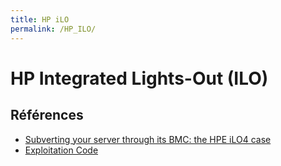 ```yaml
---
title: HP iLO
permalink: /HP_ILO/
---
```


# HP Integrated Lights-Out (ILO)

## Références

- [Subverting your server through its BMC: the HPE iLO4 case](https://www.sstic.org/2018/presentation/subverting_your_server_through_its_bmc_the_hpe_ilo4_case/)
- [Exploitation Code](https://github.com/skelsec/CVE-2017-12542)
